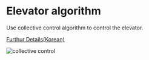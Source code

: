 # Elevator algorithm

Use collective control algorithm to control the elevator.

[Furthur Details(Korean)](https://github.com/kakao-recruit/2019-blind-2nd-elevator)

![collective control](http://t1.kakaocdn.net/welcome/2019/round2/look.gif)
